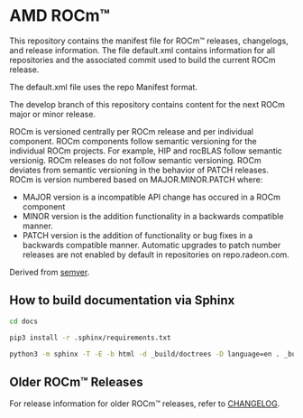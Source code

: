 # AMD ROCm™

This repository contains the manifest file for ROCm™ releases, changelogs, and
release information. The file default.xml contains information for all
repositories and the associated commit used to build the current ROCm release.

The default.xml file uses the repo Manifest format.

The develop branch of this repository contains content for the next
ROCm major or minor release. 

ROCm is versioned centrally per ROCm release and per individual component. ROCm
components follow semantic versioning for the individual ROCm projects. For
example, HIP and rocBLAS follow semantic versionig. ROCm releases do not follow
semantic versioning. ROCm deviates from semantic versioning in the behavior of 
PATCH releases. ROCm is version numbered based on MAJOR.MINOR.PATCH where:
 - MAJOR version is a incompatible API change has occured in a ROCm component
 - MINOR version is the addition functionality in a backwards compatible manner.
 - PATCH version is the addition of functionality or bug fixes in a backwards 
 compatible manner. Automatic upgrades to patch number releases are not enabled
 by default in repositories on repo.radeon.com.

Derived from [semver](https://semver.org/).

## How to build documentation via Sphinx

```bash
cd docs

pip3 install -r .sphinx/requirements.txt

python3 -m sphinx -T -E -b html -d _build/doctrees -D language=en . _build/html
```

## Older ROCm™ Releases

For release information for older ROCm™ releases, refer to
[CHANGELOG](./CHANGELOG.md).
